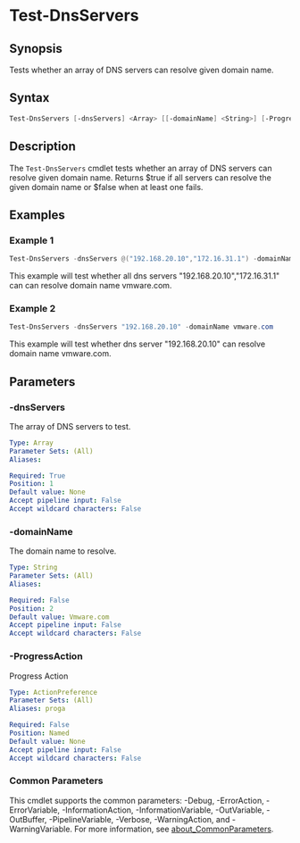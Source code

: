 # Test-DnsServers

## Synopsis

Tests whether an array of DNS servers can resolve given domain name.

## Syntax

```powershell
Test-DnsServers [-dnsServers] <Array> [[-domainName] <String>] [-ProgressAction <ActionPreference>] [<CommonParameters>]
```

## Description

The `Test-DnsServers` cmdlet tests whether an array of DNS servers can resolve given domain name.
Returns $true if all servers can resolve the given domain name or $false when at least one fails.

## Examples

### Example 1

```powershell
Test-DnsServers -dnsServers @("192.168.20.10","172.16.31.1") -domainName vmware.com
```

This example will test whether all dns servers "192.168.20.10","172.16.31.1" can can resolve domain name vmware.com.

### Example 2

```powershell
Test-DnsServers -dnsServers "192.168.20.10" -domainName vmware.com
```

This example will test whether dns server "192.168.20.10" can resolve domain name vmware.com.

## Parameters

### -dnsServers

The array of DNS servers to test.

```yaml
Type: Array
Parameter Sets: (All)
Aliases:

Required: True
Position: 1
Default value: None
Accept pipeline input: False
Accept wildcard characters: False
```

### -domainName

The domain name to resolve.

```yaml
Type: String
Parameter Sets: (All)
Aliases:

Required: False
Position: 2
Default value: Vmware.com
Accept pipeline input: False
Accept wildcard characters: False
```

### -ProgressAction

Progress Action

```yaml
Type: ActionPreference
Parameter Sets: (All)
Aliases: proga

Required: False
Position: Named
Default value: None
Accept pipeline input: False
Accept wildcard characters: False
```

### Common Parameters

This cmdlet supports the common parameters: -Debug, -ErrorAction, -ErrorVariable, -InformationAction, -InformationVariable, -OutVariable, -OutBuffer, -PipelineVariable, -Verbose, -WarningAction, and -WarningVariable. For more information, see [about_CommonParameters](http://go.microsoft.com/fwlink/?LinkID=113216).
